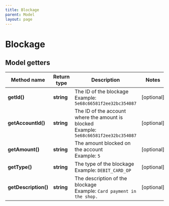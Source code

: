 ```yaml
---
title: Blockage
parent: Model
layout: page
---
```


# Blockage

## Model getters

Method name | Return type | Description | Notes
------------ | ------------- | ------------- | -------------
**getId()** | **string** | The ID of the blockage <br>Example: `5e68c66581f2ee32bc354087` | [optional]
**getAccountId()** | **string** | The ID of the account where the amount is blocked <br>Example: `5e68c66581f2ee32bc354087` | [optional]
**getAmount()** | **string** | The amount blocked on the account <br>Example: `5` | [optional]
**getType()** | **string** | The type of the blockage <br>Example: `DEBIT_CARD_OP` | [optional]
**getDescription()** | **string** | The description of the blockage <br>Example: `Card payment in the shop.` | [optional]

